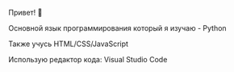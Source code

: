 Привет! 👋

Основной язык программирования который я изучаю - Python

Также учусь HTML/CSS/JavaScript

Использую редактор  кода: Visual Studio Code 
